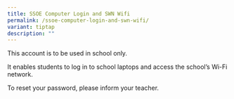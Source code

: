 ```yaml
---
title: SSOE Computer Login and SWN Wifi
permalink: /ssoe-computer-login-and-swn-wifi/
variant: tiptap
description: ""
---
```

<p>This account is to be used in school only.</p>
<p>It enables students to log in to school laptops and access the school’s
Wi-Fi network.</p>
<p>To reset your password, please inform your teacher.</p>